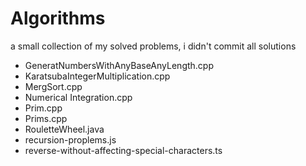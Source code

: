 # Algorithms
a small collection of my solved problems, i didn't commit all solutions

 - GeneratNumbersWithAnyBaseAnyLength.cpp
 - KaratsubaIntegerMultiplication.cpp
 - MergSort.cpp
 - Numerical Integration.cpp
 - Prim.cpp
 - Prims.cpp
 - RouletteWheel.java
 - recursion-proplems.js
 - reverse-without-affecting-special-characters.ts
